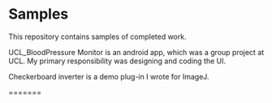 <h1>Samples</h1>

This repository contains samples of completed work.

UCL_BloodPressure Monitor is an android app, which was a group project at UCL. My primary 
responsibility was designing and coding the UI.

Checkerboard inverter is a demo plug-in I wrote for ImageJ.

=======
